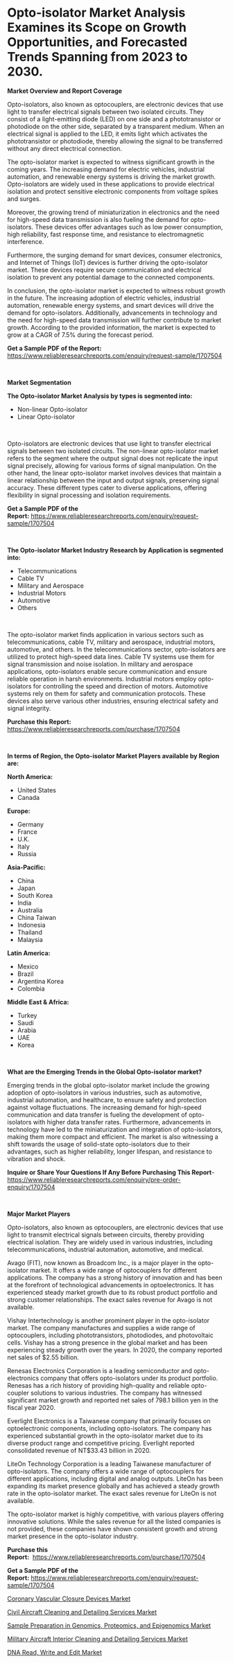 <p><h1>Opto-isolator Market Analysis Examines its Scope on Growth Opportunities, and Forecasted Trends Spanning from 2023 to 2030.</h1></p><p><strong>Market Overview and Report Coverage</strong></p>
<p><p>Opto-isolators, also known as optocouplers, are electronic devices that use light to transfer electrical signals between two isolated circuits. They consist of a light-emitting diode (LED) on one side and a phototransistor or photodiode on the other side, separated by a transparent medium. When an electrical signal is applied to the LED, it emits light which activates the phototransistor or photodiode, thereby allowing the signal to be transferred without any direct electrical connection.</p><p>The opto-isolator market is expected to witness significant growth in the coming years. The increasing demand for electric vehicles, industrial automation, and renewable energy systems is driving the market growth. Opto-isolators are widely used in these applications to provide electrical isolation and protect sensitive electronic components from voltage spikes and surges.</p><p>Moreover, the growing trend of miniaturization in electronics and the need for high-speed data transmission is also fueling the demand for opto-isolators. These devices offer advantages such as low power consumption, high reliability, fast response time, and resistance to electromagnetic interference.</p><p>Furthermore, the surging demand for smart devices, consumer electronics, and Internet of Things (IoT) devices is further driving the opto-isolator market. These devices require secure communication and electrical isolation to prevent any potential damage to the connected components.</p><p>In conclusion, the opto-isolator market is expected to witness robust growth in the future. The increasing adoption of electric vehicles, industrial automation, renewable energy systems, and smart devices will drive the demand for opto-isolators. Additionally, advancements in technology and the need for high-speed data transmission will further contribute to market growth. According to the provided information, the market is expected to grow at a CAGR of 7.5% during the forecast period.</p></p>
<p><strong>Get a Sample PDF of the Report:</strong> <a href="https://www.reliableresearchreports.com/enquiry/request-sample/1707504">https://www.reliableresearchreports.com/enquiry/request-sample/1707504</a></p>
<p>&nbsp;</p>
<p><strong>Market Segmentation</strong></p>
<p><strong>The Opto-isolator Market Analysis by types is segmented into:</strong></p>
<p><ul><li>Non-linear Opto-isolator</li><li>Linear Opto-isolator</li></ul></p>
<p>&nbsp;</p>
<p><p>Opto-isolators are electronic devices that use light to transfer electrical signals between two isolated circuits. The non-linear opto-isolator market refers to the segment where the output signal does not replicate the input signal precisely, allowing for various forms of signal manipulation. On the other hand, the linear opto-isolator market involves devices that maintain a linear relationship between the input and output signals, preserving signal accuracy. These different types cater to diverse applications, offering flexibility in signal processing and isolation requirements.</p></p>
<p><strong>Get a Sample PDF of the Report:</strong>&nbsp;<a href="https://www.reliableresearchreports.com/enquiry/request-sample/1707504">https://www.reliableresearchreports.com/enquiry/request-sample/1707504</a></p>
<p>&nbsp;</p>
<p><strong>The Opto-isolator Market Industry Research by Application is segmented into:</strong></p>
<p><ul><li>Telecommunications</li><li>Cable TV</li><li>Military and Aerospace</li><li>Industrial Motors</li><li>Automotive</li><li>Others</li></ul></p>
<p>&nbsp;</p>
<p><p>The opto-isolator market finds application in various sectors such as telecommunications, cable TV, military and aerospace, industrial motors, automotive, and others. In the telecommunications sector, opto-isolators are utilized to protect high-speed data lines. Cable TV systems use them for signal transmission and noise isolation. In military and aerospace applications, opto-isolators enable secure communication and ensure reliable operation in harsh environments. Industrial motors employ opto-isolators for controlling the speed and direction of motors. Automotive systems rely on them for safety and communication protocols. These devices also serve various other industries, ensuring electrical safety and signal integrity.</p></p>
<p><strong>Purchase this Report:</strong>&nbsp; <a href="https://www.reliableresearchreports.com/purchase/1707504">https://www.reliableresearchreports.com/purchase/1707504</a></p>
<p>&nbsp;</p>
<p><strong>In terms of Region, the Opto-isolator Market Players available by Region are:</strong></p>
<p>
    <p> <strong> North America: </strong>
        <ul>
            <li>United States</li>
            <li>Canada</li>
        </ul>
        </p> 
    <p> <strong> Europe: </strong>
        <ul>
            <li>Germany</li>
            <li>France</li>
            <li>U.K.</li>
            <li>Italy</li>
            <li>Russia</li>
        </ul>
        </p> 
    <p> <strong> Asia-Pacific: </strong>
        <ul>
            <li>China</li>
            <li>Japan</li>
            <li>South Korea</li>
            <li>India</li>
            <li>Australia</li>
            <li>China Taiwan</li>
            <li>Indonesia</li>
            <li>Thailand</li>
            <li>Malaysia</li>
        </ul>
        </p> 
    <p> <strong> Latin America: </strong>
        <ul>
            <li>Mexico</li>
            <li>Brazil</li>
            <li>Argentina Korea</li>
            <li>Colombia</li>
        </ul>
        </p> 
    <p> <strong> Middle East & Africa: </strong>
        <ul>
            <li>Turkey</li>
            <li>Saudi</li>
            <li>Arabia</li>
            <li>UAE</li>
            <li>Korea</li>
        </ul>
    </p>
    </p>
<p>&nbsp;</p>
<p><strong>What are the Emerging Trends in the Global Opto-isolator market?</strong></p>
<p><p>Emerging trends in the global opto-isolator market include the growing adoption of opto-isolators in various industries, such as automotive, industrial automation, and healthcare, to ensure safety and protection against voltage fluctuations. The increasing demand for high-speed communication and data transfer is fueling the development of opto-isolators with higher data transfer rates. Furthermore, advancements in technology have led to the miniaturization and integration of opto-isolators, making them more compact and efficient. The market is also witnessing a shift towards the usage of solid-state opto-isolators due to their advantages, such as higher reliability, longer lifespan, and resistance to vibration and shock.</p></p>
<p><strong>Inquire or Share Your Questions If Any Before Purchasing This Report</strong>- <a href="https://www.reliableresearchreports.com/enquiry/pre-order-enquiry/1707504">https://www.reliableresearchreports.com/enquiry/pre-order-enquiry/1707504</a></p>
<p>&nbsp;</p>
<p><strong>Major Market Players</strong></p>
<p><p>Opto-isolators, also known as optocouplers, are electronic devices that use light to transmit electrical signals between circuits, thereby providing electrical isolation. They are widely used in various industries, including telecommunications, industrial automation, automotive, and medical.</p><p>Avago (FIT), now known as Broadcom Inc., is a major player in the opto-isolator market. It offers a wide range of optocouplers for different applications. The company has a strong history of innovation and has been at the forefront of technological advancements in optoelectronics. It has experienced steady market growth due to its robust product portfolio and strong customer relationships. The exact sales revenue for Avago is not available.</p><p>Vishay Intertechnology is another prominent player in the opto-isolator market. The company manufactures and supplies a wide range of optocouplers, including phototransistors, photodiodes, and photovoltaic cells. Vishay has a strong presence in the global market and has been experiencing steady growth over the years. In 2020, the company reported net sales of $2.55 billion.</p><p>Renesas Electronics Corporation is a leading semiconductor and opto-electronics company that offers opto-isolators under its product portfolio. Renesas has a rich history of providing high-quality and reliable opto-coupler solutions to various industries. The company has witnessed significant market growth and reported net sales of 798.1 billion yen in the fiscal year 2020.</p><p>Everlight Electronics is a Taiwanese company that primarily focuses on optoelectronic components, including opto-isolators. The company has experienced substantial growth in the opto-isolator market due to its diverse product range and competitive pricing. Everlight reported consolidated revenue of NT$33.43 billion in 2020.</p><p>LiteOn Technology Corporation is a leading Taiwanese manufacturer of opto-isolators. The company offers a wide range of optocouplers for different applications, including digital and analog outputs. LiteOn has been expanding its market presence globally and has achieved a steady growth rate in the opto-isolator market. The exact sales revenue for LiteOn is not available.</p><p>The opto-isolator market is highly competitive, with various players offering innovative solutions. While the sales revenue for all the listed companies is not provided, these companies have shown consistent growth and strong market presence in the opto-isolator industry.</p></p>
<p><strong>Purchase this Report:</strong>&nbsp;&nbsp;<a href="https://www.reliableresearchreports.com/purchase/1707504">https://www.reliableresearchreports.com/purchase/1707504</a></p>
<p></p>
<p><strong>Get a Sample PDF of the Report:</strong>&nbsp;<a href="https://www.reliableresearchreports.com/enquiry/request-sample/1707504">https://www.reliableresearchreports.com/enquiry/request-sample/1707504</a></p>
<p><p><a href="https://github.com/lilstefpacute/Market-Research-Report-List-1/blob/main/coronary-vascular-closure-devices-market.md">Coronary Vascular Closure Devices Market</a></p><p><a href="https://medium.com/@jqgvpygpb56374/civil-aircraft-cleaning-and-detailing-services-market-outlook-industry-overview-and-forecast-2023-e5a5f7520cd1">Civil Aircraft Cleaning and Detailing Services Market</a></p><p><a href="https://www.linkedin.com/pulse/sample-preparation-genomics-proteomics-epigenomics-market-gcanc/">Sample Preparation in Genomics, Proteomics, and Epigenomics Market</a></p><p><a href="https://medium.com/@jeremybates83/military-aircraft-interior-cleaning-and-detailing-services-market-insight-market-trends-growth-77f10b2d4785">Military Aircraft Interior Cleaning and Detailing Services Market</a></p><p><a href="https://www.linkedin.com/pulse/dna-read-write-edit-market-challenges-opportunities-growth-yjbhc/">DNA Read, Write and Edit Market</a></p></p>